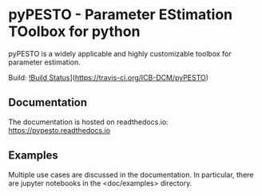 # pyPESTO - Parameter EStimation TOolbox for python

pyPESTO is a widely applicable and highly customizable toolbox for parameter estimation.


Build: [!Build Status](https://travis-ci.com/ICB-DCM/pyPESTO.svg?branch=master)](https://travis-ci.org/ICB-DCM/pyPESTO)


## Documentation

The documentation is hosted on readthedocs.io:
<https://pypesto.readthedocs.io>


## Examples

Multiple use cases are discussed in the documentation. In particular, there are
jupyter notebooks in the <doc/examples> directory.
